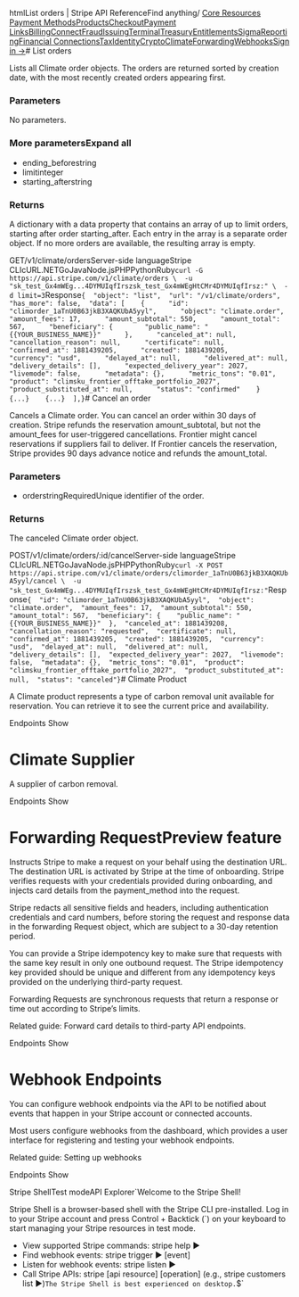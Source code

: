 htmlList orders | Stripe API Reference[](/api)Find anything/
[Core Resources](#)
[Payment Methods](#)[Products](#)[Checkout](#)[Payment Links](#)[Billing](#)[Connect](#)[Fraud](#)[Issuing](#)[Terminal](#)[Treasury](#)[Entitlements](#)[Sigma](#)[Reporting](#)[Financial Connections](#)[Tax](#)[Identity](#)[Crypto](#)[Climate](#)[Forwarding](#)[Webhooks](#)[Sign in →](https://dashboard.stripe.com/login)# List orders

Lists all Climate order objects. The orders are returned sorted by creation date, with the most recently created orders appearing first.

### Parameters

No parameters.

### More parametersExpand all

- ending_beforestring
- limitinteger
- starting_afterstring

### Returns

A dictionary with a data property that contains an array of up to limit orders, starting after order starting_after. Each entry in the array is a separate order object. If no more orders are available, the resulting array is empty.

GET/v1/climate/ordersServer-side languageStripe CLIcURL.NETGoJavaNode.jsPHPPythonRuby[](#)[](#)`curl -G https://api.stripe.com/v1/climate/orders \  -u "sk_test_Gx4mWEg...4DYMUIqfIrszsk_test_Gx4mWEgHtCMr4DYMUIqfIrsz:" \  -d limit=3`Response`{  "object": "list",  "url": "/v1/climate/orders",  "has_more": false,  "data": [    {      "id": "climorder_1aTnU0B63jkB3XAQKUbA5yyl",      "object": "climate.order",      "amount_fees": 17,      "amount_subtotal": 550,      "amount_total": 567,      "beneficiary": {        "public_name": "{{YOUR_BUSINESS_NAME}}"      },      "canceled_at": null,      "cancellation_reason": null,      "certificate": null,      "confirmed_at": 1881439205,      "created": 1881439205,      "currency": "usd",      "delayed_at": null,      "delivered_at": null,      "delivery_details": [],      "expected_delivery_year": 2027,      "livemode": false,      "metadata": {},      "metric_tons": "0.01",      "product": "climsku_frontier_offtake_portfolio_2027",      "product_substituted_at": null,      "status": "confirmed"    }    {...}    {...}  ],}`# Cancel an order

Cancels a Climate order. You can cancel an order within 30 days of creation. Stripe refunds the reservation amount_subtotal, but not the amount_fees for user-triggered cancellations. Frontier might cancel reservations if suppliers fail to deliver. If Frontier cancels the reservation, Stripe provides 90 days advance notice and refunds the amount_total.

### Parameters

- orderstringRequiredUnique identifier of the order.



### Returns

The canceled Climate order object.

POST/v1/climate/orders/:id/cancelServer-side languageStripe CLIcURL.NETGoJavaNode.jsPHPPythonRuby[](#)[](#)`curl -X POST https://api.stripe.com/v1/climate/orders/climorder_1aTnU0B63jkB3XAQKUbA5yyl/cancel \  -u "sk_test_Gx4mWEg...4DYMUIqfIrszsk_test_Gx4mWEgHtCMr4DYMUIqfIrsz:"`Response`{  "id": "climorder_1aTnU0B63jkB3XAQKUbA5yyl",  "object": "climate.order",  "amount_fees": 17,  "amount_subtotal": 550,  "amount_total": 567,  "beneficiary": {    "public_name": "{{YOUR_BUSINESS_NAME}}"  },  "canceled_at": 1881439208,  "cancellation_reason": "requested",  "certificate": null,  "confirmed_at": 1881439205,  "created": 1881439205,  "currency": "usd",  "delayed_at": null,  "delivered_at": null,  "delivery_details": [],  "expected_delivery_year": 2027,  "livemode": false,  "metadata": {},  "metric_tons": "0.01",  "product": "climsku_frontier_offtake_portfolio_2027",  "product_substituted_at": null,  "status": "canceled"}`# Climate Product

A Climate product represents a type of carbon removal unit available for reservation. You can retrieve it to see the current price and availability.

Endpoints
Show

# Climate Supplier

A supplier of carbon removal.

Endpoints
Show

# Forwarding RequestPreview feature

Instructs Stripe to make a request on your behalf using the destination URL. The destination URL is activated by Stripe at the time of onboarding. Stripe verifies requests with your credentials provided during onboarding, and injects card details from the payment_method into the request.

Stripe redacts all sensitive fields and headers, including authentication credentials and card numbers, before storing the request and response data in the forwarding Request object, which are subject to a 30-day retention period.

You can provide a Stripe idempotency key to make sure that requests with the same key result in only one outbound request. The Stripe idempotency key provided should be unique and different from any idempotency keys provided on the underlying third-party request.

Forwarding Requests are synchronous requests that return a response or time out according to Stripe’s limits.

Related guide: Forward card details to third-party API endpoints.

Endpoints
Show

# Webhook Endpoints

You can configure webhook endpoints via the API to be notified about events that happen in your Stripe account or connected accounts.

Most users configure webhooks from the dashboard, which provides a user interface for registering and testing your webhook endpoints.

Related guide: Setting up webhooks

Endpoints
Show

Stripe ShellTest modeAPI Explorer[](https://stripe.com/docs/stripe-cli#install)`Welcome to the Stripe Shell!

Stripe Shell is a browser-based shell with the Stripe CLI pre-installed. Log in to your
Stripe account and press Control + Backtick (`) on your keyboard to start managing your Stripe
resources in test mode.

- View supported Stripe commands: stripe help ▶️
- Find webhook events: stripe trigger ▶️ [event]
- Listen for webhook events: stripe listen ▶
- Call Stripe APIs: stripe [api resource] [operation] (e.g., stripe customers list ▶️)`The Stripe Shell is best experienced on desktop.`$`